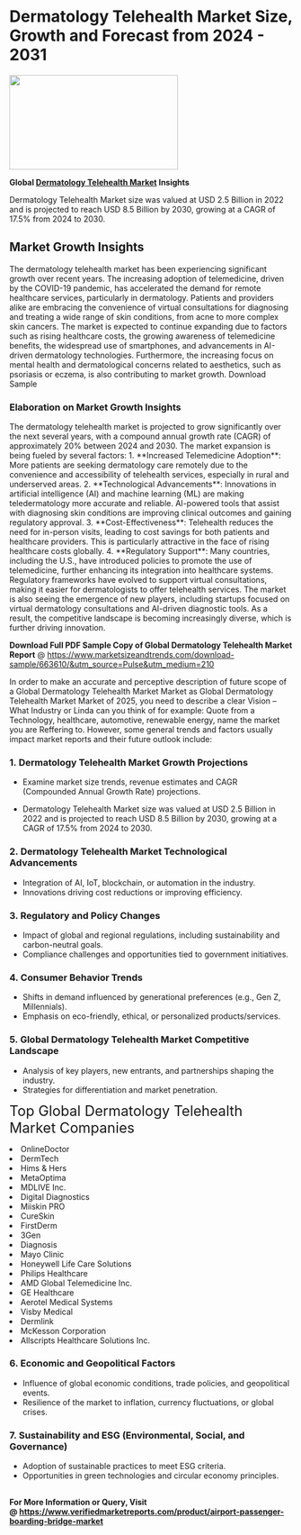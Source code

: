 <H1>Dermatology Telehealth Market Size, Growth and Forecast from 2024 - 2031</H1><img class="aligncenter size-medium wp-image-584254" src="https://thirdeyenews.in/wp-content/uploads/2024/09/Global-Market-Research-300x168.jpeg" alt="" width="300" height="168" /><p><strong>Global&nbsp;<a href="https://www.marketsizeandtrends.com/download-sample/663610/&amp;utm_source=Pulse&amp;utm_medium=210">Dermatology Telehealth Market</a> Insights</strong></p><p>Dermatology Telehealth Market size was valued at USD 2.5 Billion in 2022 and is projected to reach USD 8.5 Billion by 2030, growing at a CAGR of 17.5% from 2024 to 2030.</p><p><h2>Market Growth Insights</h2> The dermatology telehealth market has been experiencing significant growth over recent years. The increasing adoption of telemedicine, driven by the COVID-19 pandemic, has accelerated the demand for remote healthcare services, particularly in dermatology. Patients and providers alike are embracing the convenience of virtual consultations for diagnosing and treating a wide range of skin conditions, from acne to more complex skin cancers. The market is expected to continue expanding due to factors such as rising healthcare costs, the growing awareness of telemedicine benefits, the widespread use of smartphones, and advancements in AI-driven dermatology technologies. Furthermore, the increasing focus on mental health and dermatological concerns related to aesthetics, such as psoriasis or eczema, is also contributing to market growth. Download Sample <h3>Elaboration on Market Growth Insights</h3> The dermatology telehealth market is projected to grow significantly over the next several years, with a compound annual growth rate (CAGR) of approximately 20% between 2024 and 2030. The market expansion is being fueled by several factors: 1. **Increased Telemedicine Adoption**: More patients are seeking dermatology care remotely due to the convenience and accessibility of telehealth services, especially in rural and underserved areas. 2. **Technological Advancements**: Innovations in artificial intelligence (AI) and machine learning (ML) are making teledermatology more accurate and reliable. AI-powered tools that assist with diagnosing skin conditions are improving clinical outcomes and gaining regulatory approval. 3. **Cost-Effectiveness**: Telehealth reduces the need for in-person visits, leading to cost savings for both patients and healthcare providers. This is particularly attractive in the face of rising healthcare costs globally. 4. **Regulatory Support**: Many countries, including the U.S., have introduced policies to promote the use of telemedicine, further enhancing its integration into healthcare systems. Regulatory frameworks have evolved to support virtual consultations, making it easier for dermatologists to offer telehealth services. The market is also seeing the emergence of new players, including startups focused on virtual dermatology consultations and AI-driven diagnostic tools. As a result, the competitive landscape is becoming increasingly diverse, which is further driving innovation. </p><p><span class=""><strong>Download Full PDF Sample Copy of Global Dermatology Telehealth Market Report</strong> @ <a href="https://www.marketsizeandtrends.com/download-sample/663610/&amp;utm_source=Pulse&amp;utm_medium=210" target="_blank">https://www.marketsizeandtrends.com/download-sample/663610/&amp;utm_source=Pulse&amp;utm_medium=210</a></span></p><p>In order to make an accurate and perceptive description of future scope of a Global&nbsp;Dermatology Telehealth Market Market as Global&nbsp;Dermatology Telehealth Market Market of 2025, you need to describe a clear Vision &ndash; What Industry or Linda can you think of for example: Quote from a Technology, healthcare, automotive, renewable energy, name the market you are Reffering to. However, some general trends and factors usually impact market reports and their future outlook include:</p><h3>1.&nbsp;<strong>Dermatology Telehealth Market Growth Projections</strong></h3><ul><li>Examine market size trends, revenue estimates and CAGR (Compounded Annual Growth Rate) projections.</li><li><p>Dermatology Telehealth Market size was valued at USD 2.5 Billion in 2022 and is projected to reach USD 8.5 Billion by 2030, growing at a CAGR of 17.5% from 2024 to 2030.</p></li></ul><h3>2.&nbsp;<strong>Dermatology Telehealth Market Technological Advancements</strong></h3><ul><li>Integration of AI, IoT, blockchain, or automation in the industry.</li><li>Innovations driving cost reductions or improving efficiency.</li></ul><h3>3.&nbsp;<strong>Regulatory and Policy Changes</strong></h3><ul><li>Impact of global and regional regulations, including sustainability and carbon-neutral goals.</li><li>Compliance challenges and opportunities tied to government initiatives.</li></ul><h3>4.&nbsp;<strong>Consumer Behavior Trends</strong></h3><ul><li>Shifts in demand influenced by generational preferences (e.g., Gen Z, Millennials).</li><li>Emphasis on eco-friendly, ethical, or personalized products/services.</li></ul><h3>5.&nbsp;<strong>Global Dermatology Telehealth Market Competitive Landscape</strong></h3><ul><li>Analysis of key players, new entrants, and partnerships shaping the industry.</li><li>Strategies for differentiation and market penetration.</li></ul><p data-pm-slice="1 1 []"><span style="color: inherit; font-family: inherit; font-size: 25px;">Top Global Dermatology Telehealth Market Companies</span></p><div class="" data-test-id=""><p><li>OnlineDoctor</li><li> DermTech</li><li> Hims & Hers</li><li> MetaOptima</li><li> MDLIVE Inc.</li><li> Digital Diagnostics</li><li> Miiskin PRO</li><li> CureSkin</li><li> FirstDerm</li><li> 3Gen</li><li> Diagnosis</li><li> Mayo Clinic</li><li> Honeywell Life Care Solutions</li><li> Philips Healthcare</li><li> AMD Global Telemedicine Inc.</li><li> GE Healthcare</li><li> Aerotel Medical Systems</li><li> Visby Medical</li><li> Dermlink</li><li> McKesson Corporation</li><li> Allscripts Healthcare Solutions Inc.</li></p></div><h3>6.&nbsp;<strong>Economic and Geopolitical Factors</strong></h3><ul><li>Influence of global economic conditions, trade policies, and geopolitical events.</li><li>Resilience of the market to inflation, currency fluctuations, or global crises.</li></ul><h3>7.&nbsp;<strong>Sustainability and ESG (Environmental, Social, and Governance)</strong></h3><ul><li>Adoption of sustainable practices to meet ESG criteria.</li><li>Opportunities in green technologies and circular economy principles.</li></ul><h2><strong style="font-size: 14px;">For More Information or Query, Visit @&nbsp;</strong><a style="background-color: #ffffff; font-size: 14px;" href="https://www.marketsizeandtrends.com/report/dermatology-telehealth-market/" target="_blank">https://www.verifiedmarketreports.com/product/airport-passenger-boarding-bridge-market</a></h2>
